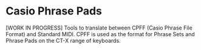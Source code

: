 # Casio Phrase Pads
[WORK IN PROGRESS] Tools to translate between CPFF (Casio Phrase File Format) and Standard MIDI. CPFF is used as the format for Phrase Sets and Phrase Pads on the CT-X range of keyboards.
